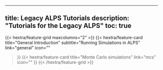 
---
title: Legacy ALPS Tutorials
description: "Tutorials for the Legacy ALPS"
toc: true
---

{{< hextra/feature-grid maxcolumns="2" >}}
  {{< hextra/feature-card
    title="General Introduction"
    subtitle="Running Simulations in ALPS"
    link="general"
    icon=""
  >}}
  {{< hextra/feature-card
    title="Monte Carlo simulations"
    link="mcs"
    icon=""
  >}}
{{< /hextra/feature-grid >}}




